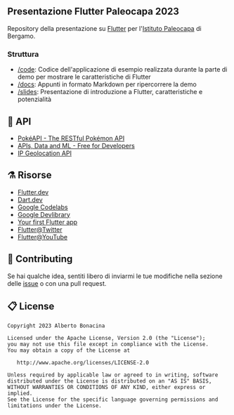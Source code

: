 ## Presentazione Flutter Paleocapa 2023

Repository della presentazione su [Flutter](https://flutter.dev/) per l'[Istituto Paleocapa](https://www.itispaleocapa.edu.it/) di Bergamo.

### Struttura

* [/code](/code/flutter_school/): Codice dell'applicazione di esempio realizzata durante la parte di demo per mostrare le caratteristiche di Flutter
* [/docs](/docs/): Appunti in formato Markdown per ripercorrere la demo
* [/slides](/slides/): Presentazione di introduzione a Flutter, caratteristiche e potenzialità

## 🐝 API

* [PokéAPI - The RESTful Pokémon API](https://pokeapi.co/)
* [APIs, Data and ML - Free for Developers](https://free-for.dev/#/?id=apis-data-and-ml)
* [IP Geolocation API](https://ip-api.com/)

## ⚗️ Risorse

* [Flutter.dev](https://flutter.dev/)
* [Dart.dev](https://dart.dev/)
* [Google Codelabs](https://codelabs.developers.google.com/?product=flutter)
* [Google Devlibrary](https://devlibrary.withgoogle.com/products/flutter?sort=updated)
* [Your first Flutter app](https://codelabs.developers.google.com/codelabs/flutter-codelab-first#0)
* [Flutter@Twitter](https://twitter.com/FlutterDev)
* [Flutter@YouTube](https://www.youtube.com/@flutterdev)

## 💎 Contributing

Se hai qualche idea, sentiti libero di inviarmi le tue modifiche nella sezione delle [issue](https://github.com/polilluminato/presentazione-flutter-paleocapa-2023/issues) o con una pull request.

## 📋 License

```
Copyright 2023 Alberto Bonacina

Licensed under the Apache License, Version 2.0 (the "License");
you may not use this file except in compliance with the License.
You may obtain a copy of the License at

   http://www.apache.org/licenses/LICENSE-2.0

Unless required by applicable law or agreed to in writing, software
distributed under the License is distributed on an "AS IS" BASIS,
WITHOUT WARRANTIES OR CONDITIONS OF ANY KIND, either express or implied.
See the License for the specific language governing permissions and
limitations under the License.
```